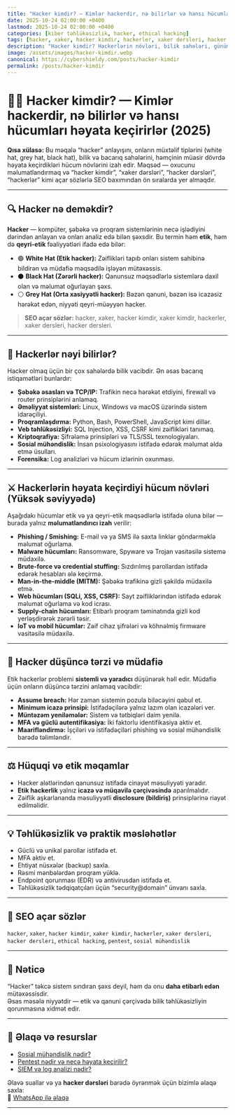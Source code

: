 ```yaml
---
title: "Hacker kimdir? — Kimlər hackerdir, nə bilirlər və hansı hücumları həyata keçirirlər (2025)"
date: 2025-10-24 02:00:00 +0400
lastmod: 2025-10-24 02:00:00 +0400
categories: [kiber təhlükəsizlik, hacker, ethical hacking]
tags: [hacker, xaker, hacker kimdir, hackerler, xaker dersleri, hacker dersleri, cyber security, pentest, sosial mühəndislik]
description: "Hacker kimdir? Hackerlərin növləri, bilik sahələri, günümüzdə rast gəlinən hücum növləri və müdafiə üsulları — etik və qanuni çərçivədə yüksək səviyyəli izah."
image: /assets/images/hacker-kimdir.webp
canonical: https://cybershieldy.com/posts/hacker-kimdir
permalink: /posts/hacker-kimdir
---
```


# 🧑‍💻 Hacker kimdir? — Kimlər hackerdir, nə bilirlər və hansı hücumları həyata keçirirlər (2025)

**Qısa xülasə:** Bu məqalə “hacker” anlayışını, onların müxtəlif tiplərini (white hat, grey hat, black hat), bilik və bacarıq sahələrini, həmçinin müasir dövrdə həyata keçirdikləri hücum növlərini izah edir. Məqsəd — oxucunu məlumatlandırmaq və “hacker kimdir”, “xaker dərsləri”, “hacker dərsləri”, “hackerlər” kimi açar sözlərlə SEO baxımından ön sıralarda yer almaqdır.

---

## 🔍 Hacker nə deməkdir?

**Hacker** — kompüter, şəbəkə və proqram sistemlərinin necə işlədiyini dərindən anlayan və onları analiz edə bilən şəxsdir. Bu termin həm **etik**, həm də **qeyri-etik** fəaliyyətləri ifadə edə bilər:

- 🟢 **White Hat (Etik hacker):** Zəiflikləri tapıb onları sistem sahibinə bildirən və müdafiə məqsədilə işləyən mütəxəssis.
- ⚫ **Black Hat (Zərərli hacker):** Qanunsuz məqsədlərlə sistemlərə daxil olan və məlumat oğurlayan şəxs.
- ⚪ **Grey Hat (Orta xasiyyətli hacker):** Bəzən qanuni, bəzən isə icazəsiz hərəkət edən, niyyəti qeyri-müəyyən hacker.

> **SEO açar sözlər:** hacker, xaker, hacker kimdir, xaker kimdir, hackerler, xaker dersleri, hacker dersleri.

---

## 🧠 Hackerlər nəyi bilirlər?

Hacker olmaq üçün bir çox sahələrdə bilik vacibdir. Ən əsas bacarıq istiqamətləri bunlardır:

- **Şəbəkə əsasları və TCP/IP:** Trafikin necə hərəkət etdiyini, firewall və router prinsiplərini anlamaq.  
- **Əməliyyat sistemləri:** Linux, Windows və macOS üzərində sistem idarəçiliyi.  
- **Proqramlaşdırma:** Python, Bash, PowerShell, JavaScript kimi dillər.  
- **Veb təhlükəsizliyi:** SQL Injection, XSS, CSRF kimi zəiflikləri tanımaq.  
- **Kriptoqrafiya:** Şifrələmə prinsipləri və TLS/SSL texnologiyaları.  
- **Sosial mühəndislik:** İnsan psixologiyasını istifadə edərək məlumat əldə etmə üsulları.  
- **Forensika:** Log analizləri və hücum izlərinin oxunması.

---

## ⚔️ Hackerlərin həyata keçirdiyi hücum növləri (Yüksək səviyyədə)

Aşağıdakı hücumlar etik və ya qeyri-etik məqsədlərlə istifadə oluna bilər — burada yalnız **məlumatlandırıcı izah** verilir:

- **Phishing / Smishing:** E-mail və ya SMS ilə saxta linklər göndərməklə məlumat oğurlama.  
- **Malware hücumları:** Ransomware, Spyware və Trojan vasitəsilə sistemə müdaxilə.  
- **Brute-force və credential stuffing:** Sızdırılmış parollardan istifadə edərək hesabları ələ keçirmə.  
- **Man-in-the-middle (MITM):** Şəbəkə trafikinə gizli şəkildə müdaxilə etmə.  
- **Web hücumları (SQLi, XSS, CSRF):** Sayt zəifliklərindən istifadə edərək məlumat oğurlama və kod icrası.  
- **Supply-chain hücumları:** Etibarlı proqram təminatında gizli kod yerləşdirərək zərərli təsir.  
- **IoT və mobil hücumlar:** Zəif cihaz şifrələri və köhnəlmiş firmware vasitəsilə müdaxilə.

---

## 🧩 Hacker düşüncə tərzi və müdafiə

Etik hackerlər problemi **sistemli və yaradıcı** düşünərək həll edir. Müdafiə üçün onların düşüncə tərzini anlamaq vacibdir:

- **Assume breach:** Hər zaman sistemin pozula biləcəyini qəbul et.  
- **Minimum icazə prinsipi:** İstifadəçilərə yalnız lazım olan icazələri ver.  
- **Müntəzəm yeniləmələr:** Sistem və tətbiqləri daim yenilə.  
- **MFA və güclü autentifikasiya:** İki faktorlu identifikasiya aktiv et.  
- **Maarifləndirmə:** İşçiləri və istifadəçiləri phishing və sosial mühəndislik barədə təlimləndir.

---

## ⚖️ Hüquqi və etik məqamlar

- Hacker alətlərindən qanunsuz istifadə cinayət məsuliyyəti yaradır.  
- **Etik hackerlik** yalnız **icazə və müqavilə çərçivəsində** aparılmalıdır.  
- Zəiflik aşkarlananda məsuliyyətli **disclosure (bildiriş)** prinsiplərinə riayət edilməlidir.

---

## 💡 Təhlükəsizlik və praktik məsləhətlər

- Güclü və unikal parollar istifadə et.  
- MFA aktiv et.  
- Ehtiyat nüsxələr (backup) saxla.  
- Rəsmi mənbələrdən proqram yüklə.  
- Endpoint qorunması (EDR) və antivirusdan istifadə et.  
- Təhlükəsizlik tədqiqatçıları üçün “security@domain” ünvanı saxla.

---

## 🔑 SEO açar sözlər

`hacker`, `xaker`, `hacker kimdir`, `xaker kimdir`, `hackerler`, `xaker dersleri`, `hacker dersleri`, `ethical hacking`, `pentest`, `sosial mühəndislik`

---

## 🧭 Nəticə

“Hacker” təkcə sistem sındıran şəxs deyil, həm də onu **daha etibarlı edən** mütəxəssisdir.  
Əsas məsələ niyyətdir — etik və qanuni çərçivədə bilik təhlükəsizliyin qorunmasına xidmət edir.  

---

## 📲 Əlaqə və resurslar

- [Sosial mühəndislik nədir?](/posts/sosial-muhendislik)  
- [Pentest nədir və necə həyata keçirilir?](/posts/pentest-nedir)  
- [SIEM və log analizi nədir?](/posts/siem-nedir)  

Əlavə suallar və ya **hacker dərsləri** barədə öyrənmək üçün bizimlə əlaqə saxla:  
📩 [WhatsApp ilə əlaqə](https://wa.me/994555182523?text=Salam%2C%20hacker%20dersleri%20haqqinda%20%C9%99trafli%20m%C9%99lumat%20%C9%99ldə%20etm%C9%99k%20ist%C9%99yir%C9%99m.)

---

<!-- SEO JSON-LD -->
<script type="application/ld+json">
{
  "@context": "https://schema.org",
  "@type": "Article",
  "headline": "Hacker kimdir? — Kimlər hackerdir, nə bilirlər və hansı hücumları həyata keçirirlər (2025)",
  "description": "Hacker kimdir? Hackerlərin növləri, bilik sahələri, günümüzdə rast gəlinən hücum növləri və müdafiə üsulları — etik və qanuni çərçivədə yüksək səviyyəli izah.",
  "image": "https://cybershieldy.com/assets/images/hacker-kimdir.webp",
  "author": {
    "@type": "Person",
    "name": "CyberShieldy"
  },
  "publisher": {
    "@type": "Organization",
    "name": "CyberShieldy",
    "logo": {
      "@type": "ImageObject",
      "url": "https://cybershieldy.com/assets/images/logo.png"
    }
  },
  "datePublished": "2025-10-24T09:00:00+04:00",
  "dateModified": "2025-10-24T09:00:00+04:00",
  "mainEntityOfPage": {
    "@type": "WebPage",
    "@id": "https://cybershieldy.com/posts/hacker-kimdir"
  }
}
</script>
